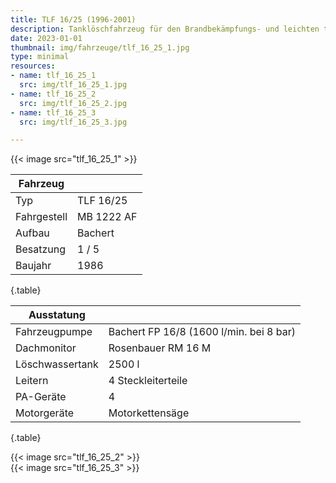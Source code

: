 ```yaml
---
title: TLF 16/25 (1996-2001)
description: Tanklöschfahrzeug für den Brandbekämpfungs- und leichten technischen Hilfeleistungseinsatz mit Staffelbesatzung
date: 2023-01-01
thumbnail: img/fahrzeuge/tlf_16_25_1.jpg
type: minimal
resources:
- name: tlf_16_25_1
  src: img/tlf_16_25_1.jpg
- name: tlf_16_25_2
  src: img/tlf_16_25_2.jpg
- name: tlf_16_25_3
  src: img/tlf_16_25_3.jpg

---
```


{{< image src="tlf_16_25_1" >}}  

| Fahrzeug    |            |
| ----------- | ---------- |
| Typ         | TLF 16/25  |
| Fahrgestell | MB 1222 AF |
| Aufbau      | Bachert    |
| Besatzung   | 1 / 5      |
| Baujahr     | 1986       |
{.table}

| Ausstatung      |                                         |
| --------------- | --------------------------------------- |
| Fahrzeugpumpe   | Bachert FP 16/8 (1600 l/min. bei 8 bar) |
| Dachmonitor     | Rosenbauer RM 16 M                      |
| Löschwassertank | 2500 l                                  |
| Leitern         | 4 Steckleiterteile                      |
| PA-Geräte       | 4                                       |
| Motorgeräte     | Motorkettensäge                         |
{.table}


{{< image src="tlf_16_25_2" >}}  
{{< image src="tlf_16_25_3" >}}  
